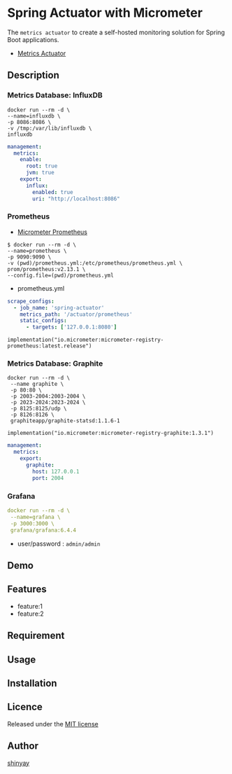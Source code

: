 # Spring Actuator with Micrometer

The `metrics actuator` to create a self-hosted monitoring solution for Spring Boot applications.


- [Metrics Actuator](https://docs.spring.io/spring-boot/docs/current/reference/html/production-ready-metrics.html)

## Description

### Metrics Database: InfluxDB
```
docker run --rm -d \
--name=influxdb \
-p 8086:8086 \
-v /tmp:/var/lib/influxdb \
influxdb
```

```yaml
management:
  metrics:
    enable:
      root: true
      jvm: true
    export:
      influx:
        enabled: true
        uri: "http://localhost:8086"
```

### Prometheus
- [Micrometer Prometheus](https://micrometer.io/docs/registry/prometheus)

```
$ docker run --rm -d \
--name=prometheus \
-p 9090:9090 \
-v (pwd)/prometheus.yml:/etc/prometheus/prometheus.yml \
prom/prometheus:v2.13.1 \
--config.file=(pwd)/prometheus.yml
```

- prometheus.yml
```yaml
scrape_configs:
  - job_name: 'spring-actuator'
    metrics_path: '/actuator/prometheus'
    static_configs:
      - targets: ['127.0.0.1:8080']
```

```
implementation("io.micrometer:micrometer-registry-prometheus:latest.release")
```

### Metrics Database: Graphite

```
docker run --rm -d \
 --name graphite \
 -p 80:80 \
 -p 2003-2004:2003-2004 \
 -p 2023-2024:2023-2024 \
 -p 8125:8125/udp \
 -p 8126:8126 \
 graphiteapp/graphite-statsd:1.1.6-1
```

```
implementation("io.micrometer:micrometer-registry-graphite:1.3.1")
```

```yaml
management:
  metrics:
    export:
      graphite:
        host: 127.0.0.1
        port: 2004
```

### Grafana

```yaml
docker run --rm -d \
 --name=grafana \
 -p 3000:3000 \
 grafana/grafana:6.4.4
```

- user/password : `admin/admin`

## Demo

## Features

- feature:1
- feature:2

## Requirement

## Usage

## Installation

## Licence

Released under the [MIT license](https://gist.githubusercontent.com/shinyay/56e54ee4c0e22db8211e05e70a63247e/raw/34c6fdd50d54aa8e23560c296424aeb61599aa71/LICENSE)

## Author

[shinyay](https://github.com/shinyay)
